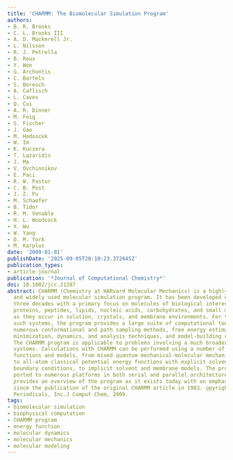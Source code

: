 ```yaml
---
title: 'CHARMM: The Biomolecular Simulation Program'
authors:
- B. R. Brooks
- C. L. Brooks III
- A. D. Mackerell Jr.
- L. Nilsson
- R. J. Petrella
- B. Roux
- Y. Won
- G. Archontis
- C. Bartels
- S. Boresch
- A. Caflisch
- L. Caves
- Q. Cui
- A. R. Dinner
- M. Feig
- S. Fischer
- J. Gao
- M. Hodoscek
- W. Im
- K. Kuczera
- T. Lazaridis
- J. Ma
- V. Ovchinnikov
- E. Paci
- R. W. Pastor
- C. B. Post
- J. Z. Pu
- M. Schaefer
- B. Tidor
- R. M. Venable
- H. L. Woodcock
- X. Wu
- W. Yang
- D. M. York
- M. Karplus
date: '2009-01-01'
publishDate: '2025-09-05T20:10:23.372645Z'
publication_types:
- article-journal
publication: '*Journal of Computational Chemistry*'
doi: 10.1002/jcc.21287
abstract: CHARMM (Chemistry at HARvard Molecular Mechanics) is a highly versatile
  and widely used molecular simulation program. It has been developed over the last
  three decades with a primary focus on molecules of biological interest, including
  proteins, peptides, lipids, nucleic acids, carbohydrates, and small molecule ligands,
  as they occur in solution, crystals, and membrane environments. For the study of
  such systems, the program provides a large suite of computational tools that include
  numerous conformational and path sampling methods, free energy estimators, molecular
  minimization, dynamics, and analysis techniques, and model-building capabilities.
  The CHARMM program is applicable to problems involving a much broader class of many-particle
  systems. Calculations with CHARMM can be performed using a number of different energy
  functions and models, from mixed quantum mechanical-molecular mechanical force fields,
  to all-atom classical potential energy functions with explicit solvent and various
  boundary conditions, to implicit solvent and membrane models. The program has been
  ported to numerous platforms in both serial and parallel architectures. This article
  provides an overview of the program as it exists today with an emphasis on developments
  since the publication of the original CHARMM article in 1983. o̧pyright 2009 Wiley
  Periodicals, Inc.J Comput Chem, 2009.
tags:
- biomolecular simulation
- biophysical computation
- CHARMM program
- energy function
- molecular dynamics
- molecular mechanics
- molecular modeling
---
```

